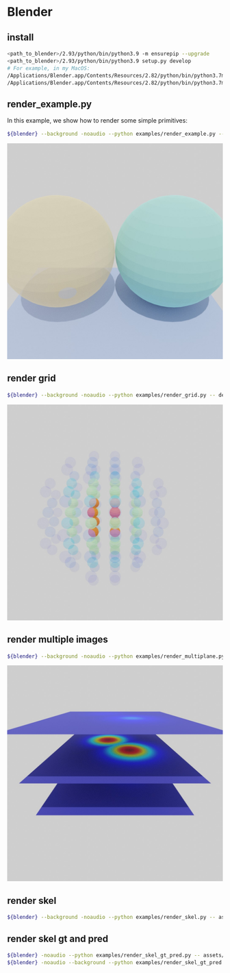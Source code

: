 # Blender

## install

```bash
<path_to_blender>/2.93/python/bin/python3.9 -m ensurepip --upgrade
<path_to_blender>/2.93/python/bin/python3.9 setup.py develop
# For example, in my MacOS:
/Applications/Blender.app/Contents/Resources/2.82/python/bin/python3.7m -m ensurepip --upgrade
/Applications/Blender.app/Contents/Resources/2.82/python/bin/python3.7m setup.py develop
```

## render_example.py

In this example, we show how to render some simple primitives:

```bash
${blender} --background -noaudio --python examples/render_example.py -- xxx --out output/render_example.jpg --out_blend output/render_example.blend
```

![](output/render_example.jpg)

## render grid

```bash
${blender} --background -noaudio --python examples/render_grid.py -- debug --out output/render_grid.jpg --out_blend output/render_grid.blend
```

![](output/render_grid.jpg)

## render multiple images

```bash
${blender} --background -noaudio --python examples/render_multiplane.py -- debug --out output/render_multiplane.jpg --out_blend output/render_multiplane.blend
```

![](output/render_multiplane.jpg)

## render skel

```bash
${blender} --background -noaudio --python examples/render_skel.py -- assets/thuman2-keypoints3d-000000.json --out output/render_skel.jpg --out_blend output/render_skel.blend
```

## render skel gt and pred

```bash
${blender} -noaudio --python examples/render_skel_gt_pred.py -- assets/s04_Hug1_000085.jpg.json
${blender} -noaudio --background --python examples/render_skel_gt_pred.py -- assets/field/s04_Hug\ 1_000070.jpg.json --no_pred --ground --grid assets/field/s04_Hug\ 1_000070_root.txt --out output/render_field.png --format PNG
```
